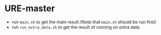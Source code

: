 # URE-master
- run `main.sh` to get the main result.(Note that `main.sh` should be run first)
- run `run_extra_data.sh` to get the result of running on extra data.
